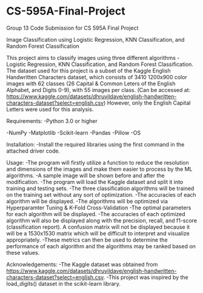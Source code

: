 # CS-595A-Final-Project
Group 13 Code Submission for CS 595A Final Project

Image Classification using Logistic Regression, KNN Classification, and Random Forest Classification


This project aims to classify images using three different algorithms - Logistic Regression, KNN Classification, and Random Forest Classification. The dataset used for this project is a subset of the Kaggle English Handwritten Characters dataset, which consists of 3410 1200x900 color images with 62 classes (26 Capital & Common Leters of the English Alphabet, and Digits 0-9), with 55 images per class. (Can be accessed at: https://www.kaggle.com/datasets/dhruvildave/english-handwritten-characters-dataset?select=english.csv) However, only the English Capital Letters were used for this analysis.

Requirements:
-Python 3.0 or higher

-NumPy
-Matplotlib
-Scikit-learn
-Pandas
-Pillow
-OS 

Installation:
-Install the required libraries using the first command in the attached driver code.

Usage:
-The program will firstly utilize a function to reduce the resolution and dimensions of the images and make them easier to process by the ML algorithms.
-A sample image will be shown before and after the modification.
-The program will load the Kaggle dataset and split it into training and testing sets.
-The three classification algorithms will be trained on the training set without any sort of optimization.
-The accuracies of each algorithm will be displayed.
-The algorithms will be optimized via Hyperparamter Tuning & K-Fold Cross-Validation 
-The optimal parameters for each algorithm will be displayed.
-The accuracies of each optimized algorithm will also be displayed along with the precision, recall, and f1-score (classification report). A confusion matrix will not be displayed because it will be a 1530x1530 matrix which will be difficult to interpret and visualize appropriately.
-These metrics can then be used to determine the performance of each algorithm and the algorithms may be ranked based on these values.


Acknowledgements:
-The Kaggle dataset was obtained from https://www.kaggle.com/datasets/dhruvildave/english-handwritten-characters-dataset?select=english.csv.
-This project was inspired by the load_digits() dataset in the scikit-learn library.
